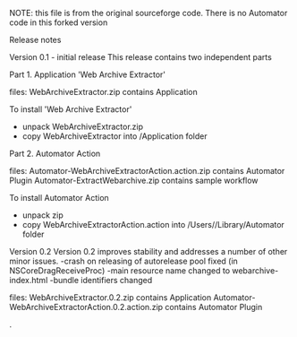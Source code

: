 NOTE: this file is from the original sourceforge code. There is no Automator code in this forked version

Release notes

Version 0.1 - initial release 
This release contains two independent parts

Part 1. Application 'Web Archive Extractor'

files:
WebArchiveExtractor.zip contains Application

To install 'Web Archive Extractor'
 - unpack WebArchiveExtractor.zip
  - copy WebArchiveExtractor into /Application folder 


Part 2. Automator Action

files:
Automator-WebArchiveExtractorAction.action.zip  contains Automator Plugin
Automator-ExtractWebarchive.zip contains sample workflow

To install Automator Action 
 - unpack zip 
 - copy WebArchiveExtractorAction.action into  /Users/<your username>/Library/Automator folder


Version 0.2
Version 0.2 improves stability and addresses a number of other minor issues.
-crash on releasing of autorelease pool fixed (in NSCoreDragReceiveProc)
-main resource name changed to webarchive-index.html
-bundle identifiers changed

files:
WebArchiveExtractor.0.2.zip  contains Application
Automator-WebArchiveExtractorAction.0.2.action.zip  contains Automator Plugin

.
